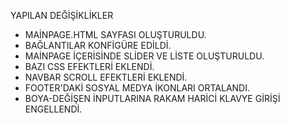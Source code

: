 YAPILAN DEĞİŞİKLİKLER

- MAİNPAGE.HTML SAYFASI OLUŞTURULDU.
- BAĞLANTILAR KONFİGÜRE EDİLDİ.
- MAİNPAGE İÇERİSİNDE SLİDER VE LİSTE OLUŞTURULDU.
- BAZI CSS EFEKTLERİ EKLENDİ.
- NAVBAR SCROLL EFEKTLERİ EKLENDİ.
- FOOTER'DAKİ SOSYAL MEDYA İKONLARI ORTALANDI.
- BOYA-DEĞİŞEN İNPUTLARINA RAKAM HARİCİ KLAVYE GİRİŞİ ENGELLENDİ.
